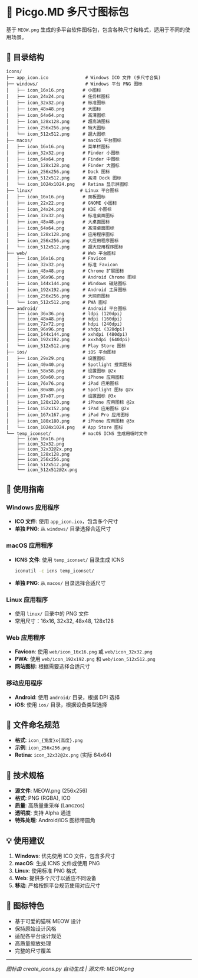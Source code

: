 # 🎨 Picgo.MD 多尺寸图标包

基于 `MEOW.png` 生成的多平台软件图标包，包含各种尺寸和格式，适用于不同的使用场景。

## 📁 目录结构

```
icons/
├── app_icon.ico              # Windows ICO 文件 (多尺寸合集)
├── windows/                  # Windows 平台 PNG 图标
│   ├── icon_16x16.png       # 小图标
│   ├── icon_24x24.png       # 任务栏图标
│   ├── icon_32x32.png       # 标准图标
│   ├── icon_48x48.png       # 大图标
│   ├── icon_64x64.png       # 高清图标
│   ├── icon_128x128.png     # 超高清图标
│   ├── icon_256x256.png     # 特大图标
│   └── icon_512x512.png     # 超大图标
├── macos/                   # macOS 平台图标
│   ├── icon_16x16.png       # 菜单栏图标
│   ├── icon_32x32.png       # Finder 小图标
│   ├── icon_64x64.png       # Finder 中图标
│   ├── icon_128x128.png     # Finder 大图标
│   ├── icon_256x256.png     # Dock 图标
│   ├── icon_512x512.png     # 高清 Dock 图标
│   └── icon_1024x1024.png   # Retina 显示屏图标
├── linux/                  # Linux 平台图标
│   ├── icon_16x16.png       # 面板图标
│   ├── icon_22x22.png       # GNOME 小图标
│   ├── icon_24x24.png       # KDE 小图标
│   ├── icon_32x32.png       # 标准桌面图标
│   ├── icon_48x48.png       # 大桌面图标
│   ├── icon_64x64.png       # 高清桌面图标
│   ├── icon_128x128.png     # 应用程序图标
│   ├── icon_256x256.png     # 大应用程序图标
│   └── icon_512x512.png     # 超大应用程序图标
├── web/                     # Web 平台图标
│   ├── icon_16x16.png       # Favicon
│   ├── icon_32x32.png       # 标准 Favicon
│   ├── icon_48x48.png       # Chrome 扩展图标
│   ├── icon_96x96.png       # Android Chrome 图标
│   ├── icon_144x144.png     # Windows 磁贴图标
│   ├── icon_192x192.png     # Android 主屏图标
│   ├── icon_256x256.png     # 大网页图标
│   └── icon_512x512.png     # PWA 图标
├── android/                 # Android 平台图标
│   ├── icon_36x36.png       # ldpi (120dpi)
│   ├── icon_48x48.png       # mdpi (160dpi)
│   ├── icon_72x72.png       # hdpi (240dpi)
│   ├── icon_96x96.png       # xhdpi (320dpi)
│   ├── icon_144x144.png     # xxhdpi (480dpi)
│   ├── icon_192x192.png     # xxxhdpi (640dpi)
│   └── icon_512x512.png     # Play Store 图标
├── ios/                     # iOS 平台图标
│   ├── icon_29x29.png       # 设置图标
│   ├── icon_40x40.png       # Spotlight 搜索图标
│   ├── icon_58x58.png       # 设置图标 @2x
│   ├── icon_60x60.png       # iPhone 应用图标
│   ├── icon_76x76.png       # iPad 应用图标
│   ├── icon_80x80.png       # Spotlight 图标 @2x
│   ├── icon_87x87.png       # 设置图标 @3x
│   ├── icon_120x120.png     # iPhone 应用图标 @2x
│   ├── icon_152x152.png     # iPad 应用图标 @2x
│   ├── icon_167x167.png     # iPad Pro 应用图标
│   ├── icon_180x180.png     # iPhone 应用图标 @3x
│   └── icon_1024x1024.png   # App Store 图标
└── temp_iconset/            # macOS ICNS 生成用临时文件
    ├── icon_16x16.png
    ├── icon_32x32.png
    ├── icon_32x32@2x.png
    ├── icon_128x128.png
    ├── icon_256x256.png
    ├── icon_512x512.png
    └── icon_512x512@2x.png
```

## 🚀 使用指南

### Windows 应用程序
- **ICO 文件**: 使用 `app_icon.ico`，包含多个尺寸
- **单独 PNG**: 从 `windows/` 目录选择合适尺寸

### macOS 应用程序
- **ICNS 文件**: 使用 `temp_iconset/` 目录生成 ICNS
  ```bash
  iconutil -c icns temp_iconset/
  ```
- **单独 PNG**: 从 `macos/` 目录选择合适尺寸

### Linux 应用程序
- 使用 `linux/` 目录中的 PNG 文件
- 常用尺寸：16x16, 32x32, 48x48, 128x128

### Web 应用程序
- **Favicon**: 使用 `web/icon_16x16.png` 或 `web/icon_32x32.png`
- **PWA**: 使用 `web/icon_192x192.png` 和 `web/icon_512x512.png`
- **网站图标**: 根据需要选择合适尺寸

### 移动应用程序
- **Android**: 使用 `android/` 目录，根据 DPI 选择
- **iOS**: 使用 `ios/` 目录，根据设备类型选择

## 📝 文件命名规范

- **格式**: `icon_{宽度}x{高度}.png`
- **示例**: `icon_256x256.png`
- **Retina**: `icon_32x32@2x.png` (实际 64x64)

## 🔧 技术规格

- **源文件**: MEOW.png (256x256)
- **格式**: PNG (RGBA), ICO
- **质量**: 高质量重采样 (Lanczos)
- **透明度**: 支持 Alpha 通道
- **特殊处理**: Android/iOS 图标带圆角

## 💡 使用建议

1. **Windows**: 优先使用 ICO 文件，包含多尺寸
2. **macOS**: 生成 ICNS 文件或使用 PNG
3. **Linux**: 使用标准 PNG 格式
4. **Web**: 提供多个尺寸以适应不同设备
5. **移动**: 严格按照平台规范使用对应尺寸

## 🎨 图标特色

- 基于可爱的猫咪 MEOW 设计
- 保持原始设计风格
- 适配各平台设计规范
- 高质量缩放处理
- 完整的尺寸覆盖

---

*图标由 create_icons.py 自动生成 | 源文件: MEOW.png*
